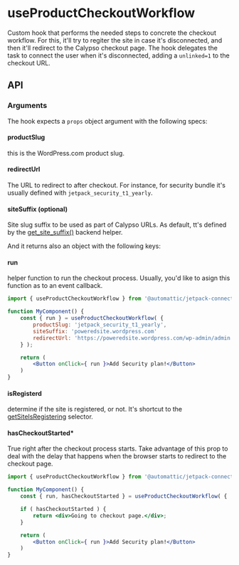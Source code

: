 # useProductCheckoutWorkflow

Custom hook that performs the needed steps to concrete the checkout workflow.
For this, it'll try to regiter the site in case it's disconnected, and then it'll redirect to the Calypso checkout page.
The hook delegates the task to connect the user when it's disconnected, adding a `unlinked=1` to the checkout URL.

## API

### Arguments
The hook expects a `props` object argument with the following specs:

#### productSlug
this is the WordPress.com product slug.
#### redirectUrl
The URL to redirect to after checkout.
For instance, for security bundle it's usually defined with `jetpack_security_t1_yearly`.
#### siteSuffix (optional)
Site slug suffix to be used as part of Calypso URLs. As default, tt's defined by the [get_site_suffix()](../../../../packages/status/src/class-status.php#L327) backend helper.

And it returns also an object with the following keys:

#### run
helper function to run the checkout process. Usually, you'd like to asign this function as to an event callback.

```jsx
import { useProductCheckoutWorkflow } from '@automattic/jetpack-connection';

function MyComponent() {
	const { run } = useProductCheckoutWorkflow( {
		productSlug: 'jetpack_security_t1_yearly',
		siteSuffix: 'poweredsite.wordpress.com'
		redirectUrl: 'https://poweredsite.wordpress.com/wp-admin/admin.php?page=jetpack-protect',
	} );

	return (
		<Button onClick={ run }>Add Security plan!</Button>
	)
}
```

#### isRegisterd
determine if the site is registered, or not. It's shortcut to the [getSiteIsRegistering](../../state/selectors.jsx#L10) selector.

#### hasCheckoutStarted*
True right after the checkout process starts. Take advantage of this prop to deal with the delay that happens when the browser starts to redirect to the checkout page.

```jsx
import { useProductCheckoutWorkflow } from '@automattic/jetpack-connection';

function MyComponent() {
	const { run, hasCheckoutStarted } = useProductCheckoutWorkflow( { ... } );

	if ( hasCheckoutStarted ) {
		return <div>Going to checkout page.</div>;
	}

	return (
		<Button onClick={ run }>Add Security plan!</Button>
	)
}
```